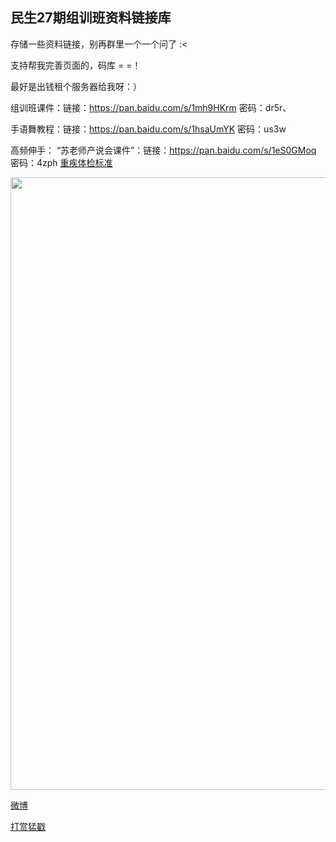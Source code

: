 ## 民生27期组训班资料链接库


存储一些资料链接，别再群里一个一个问了 :<
 
支持帮我完善页面的，码库 = =！
 
最好是出钱租个服务器给我呀：）

组训班课件：链接：https://pan.baidu.com/s/1mh9HKrm 密码：dr5r、

手语舞教程：链接：https://pan.baidu.com/s/1hsaUmYK 密码：us3w

高频伸手：
“苏老师产说会课件”：链接：https://pan.baidu.com/s/1eS0GMoq 密码：4zph
[重疾体检标准](https://wx3.sinaimg.cn/mw690/81777750gy1fn8leniuq0j20gl0biack.jpg) 

 
<img src="https://wx1.sinaimg.cn/mw690/81777750gy1fn8l07jklwj20u01hcn4b.jpg" width="620" height="980">

 [微博](https://weibo.com/u/2172090192) 
  
 [打赏猛戳](https://wx2.sinaimg.cn/mw690/81777750gy1fn8l3ksaaoj20bi0bjmyg.jpg) 
